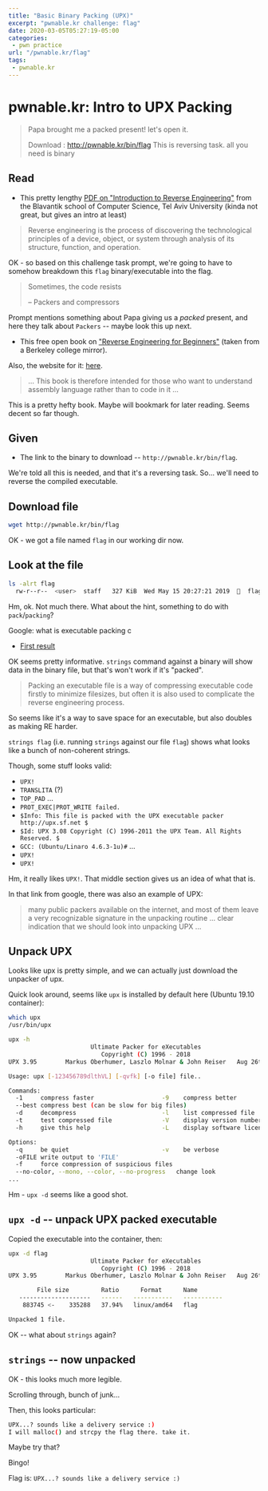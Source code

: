 ```yaml
---
title: "Basic Binary Packing (UPX)"
excerpt: "pwnable.kr challenge: flag"
date: 2020-03-05T05:27:19-05:00
categories:
 - pwn practice
url: "/pwnable.kr/flag"
tags:
 - pwnable.kr
---
```


# pwnable.kr: Intro to UPX Packing

> Papa brought me a packed present! let's open it.
>
> Download : http://pwnable.kr/bin/flag
> This is reversing task. all you need is binary

## Read
* This pretty lengthy [PDF on "Introduction to Reverse Engineering"](https://www.cs.tau.ac.il/~tromer/courses/infosec11/lecture9.pdf) from the Blavantik school of Computer Science, Tel Aviv University (kinda not great, but gives an intro at least)

> Reverse engineering is the process of discovering the technological principles of a device, object, or system through analysis of its structure, function, and operation.

OK - so based on this challenge task prompt, we're going to have to somehow breakdown this `flag` binary/executable into the flag.

> Sometimes, the code resists
>
> – Packers and compressors

Prompt mentions something about Papa giving us a _packed_ present, and here they talk about `Packers` -- maybe look this up next.


* This free open book on ["Reverse Engineering for Beginners"](https://mirrors.ocf.berkeley.edu/parrot/misc/openbooks/programming/ReverseEngineeringForBeginners.en.pdf) (taken from a Berkeley college mirror).

Also, the website for it: [here](https://beginners.re/).

> ... This book is therefore intended for those who want to understand assembly language rather than to code in it ...

This is a pretty hefty book. Maybe will bookmark for later reading. Seems decent so far though.

## Given
* The link to the binary to download -- `http://pwnable.kr/bin/flag`.

We're told all this is needed, and that it's a reversing task. So... we'll need to reverse the compiled executable.


## Download file

```bash
wget http://pwnable.kr/bin/flag
```

OK - we got a file named `flag` in our working dir now.

## Look at the file

```bash
ls -alrt flag
  rw-r--r--  <user>  staff   327 KiB  Wed May 15 20:27:21 2019    flag
```

Hm, ok. Not much there. What about the hint, something to do with `pack`/`packing`?

Google: what is executable packing c
* [First result](http://yaisb.blogspot.com/2006/07/packed-executables.html)

OK seems pretty informative. `strings` command against a binary will show data in the binary file, but that's won't work if it's "packed".
> Packing an executable file is a way of compressing executable code firstly to minimize filesizes, but often it is also used to complicate the reverse engineering process.

So seems like it's a way to save space for an executable, but also doubles as making RE harder.

`strings flag` (i.e. running `strings` against our file `flag`) shows what looks like a bunch of non-coherent strings.

Though, some stuff looks valid:
* `UPX!`
* `TRANSLITA` (?)
* `TOP_PAD`
...
* `PROT_EXEC|PROT_WRITE failed.`
* `$Info: This file is packed with the UPX executable packer http://upx.sf.net $`
* `$Id: UPX 3.08 Copyright (C) 1996-2011 the UPX Team. All Rights Reserved. $`
* `GCC: (Ubuntu/Linaro 4.6.3-1u)#`
...
* `UPX!`
* `UPX!`

Hm, it really likes `UPX!`. That middle section gives us an idea of what that is.

In that link from google, there was also an example of UPX:
> many public packers available on the internet, and most of them leave a very recognizable signature in the unpacking routine ... clear indication that we should look into unpacking UPX ...

## Unpack UPX

Looks like upx is pretty simple, and we can actually just download the unpacker of upx.

Quick look around, seems like `upx` is installed by default here (Ubuntu 19.10 container):

```bash
which upx
/usr/bin/upx

upx -h
                       Ultimate Packer for eXecutables
                          Copyright (C) 1996 - 2018
UPX 3.95        Markus Oberhumer, Laszlo Molnar & John Reiser   Aug 26th 2018

Usage: upx [-123456789dlthVL] [-qvfk] [-o file] file..

Commands:
  -1     compress faster                   -9    compress better
  --best compress best (can be slow for big files)
  -d     decompress                        -l    list compressed file
  -t     test compressed file              -V    display version number
  -h     give this help                    -L    display software license

Options:
  -q     be quiet                          -v    be verbose
  -oFILE write output to 'FILE'
  -f     force compression of suspicious files
  --no-color, --mono, --color, --no-progress   change look
...
```

Hm - `upx -d` seems like a good shot.

## `upx -d` -- unpack UPX packed executable

Copied the executable into the container, then:

```bash
upx -d flag
                       Ultimate Packer for eXecutables
                          Copyright (C) 1996 - 2018
UPX 3.95        Markus Oberhumer, Laszlo Molnar & John Reiser   Aug 26th 2018

        File size         Ratio      Format      Name
   --------------------   ------   -----------   -----------
    883745 <-    335288   37.94%   linux/amd64   flag

Unpacked 1 file.
```

OK -- what about `strings` again?

## `strings` -- now unpacked

OK - this looks much more legible.

Scrolling through, bunch of junk...

Then, this looks particular:

```bash
UPX...? sounds like a delivery service :)
I will malloc() and strcpy the flag there. take it.
```

Maybe try that?

Bingo!

Flag is: `UPX...? sounds like a delivery service :)`
